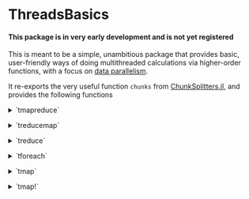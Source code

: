 # ThreadsBasics

#### This package is in very early development and is not yet registered

This is meant to be a simple, unambitious package that provides basic, user-friendly ways of doing 
multithreaded calculations via higher-order functions, with a focus on [data parallelism](https://en.wikipedia.org/wiki/Data_parallelism).

It re-exports the very useful function `chunks` from [ChunkSplitters.jl](https://github.com/m3g/ChunkSplitters.jl), and
provides the following functions

<details><summary>`tmapreduce`</summary>
<p>

    tmapreduce(f, op, A::AbstractArray;
               [init],
               nchunks::Int = 2 * nthreads(),
               split::Symbol = :batch,
               schedule::Symbol =:dynamic,
               outputtype::Type = Any)

A multithreaded function like `Base.mapreduce`. Perform a reduction over `A`, applying a single-argument
function `f` to each element, and then combining them with the two-argument function `op`. `op` **must** be an
[associative](https://en.wikipedia.org/wiki/Associative_property) function, in the sense that
`op(a, op(b, c)) ≈ op(op(a, b), c)`. If `op` is not (approximately) associative, you will get undefined
results. 

For a very well known example of `mapreduce`, `sum(f, A)` is equivalent to `mapreduce(f, +, A)`. Doing

     tmapreduce(√, +, [1, 2, 3, 4, 5])

is the parallelized version of

     (√1 + √2) + (√3 + √4) + √5

This data is divided into chunks to be worked on in parallel using [ChunkSplitters.jl](https://github.com/m3g/ChunkSplitters.jl).

## Keyword arguments:

- `init` optional keyword argument forwarded to `mapreduce` for the sequential parts of the calculation.
- `nchunks::Int` (default 2 * nthreads()) is passed to `ChunkSplitters.chunks` to inform it how many pieces of data should be worked on in parallel. Greater `nchunks` typically helps with [load balancing](https://en.wikipedia.org/wiki/Load_balancing_(computing)), but at the expense of creating more overhead.
- `split::Symbol` (default `:batch`) is passed to `ChunkSplitters.chunks` to inform it if the data chunks to be worked on should be contiguous (:batch) or shuffled (:scatter). If `scatter` is chosen, then your reducing operator `op` **must** be [commutative](https://en.wikipedia.org/wiki/Commutative_property) in addition to being associative, or you could get incorrect results!
- `schedule::Symbol` either `:dynamic` or `:static` (default `:dynamic`), determines how the parallel portions of the calculation are scheduled. `:dynamic` scheduling is generally preferred since it is more flexible and better at load balancing, but `:static` scheduling can sometimes be more performant when the time it takes to complete a step of the calculation is highly uniform, and no other parallel functions are running at the same time.
- `outputtype::Type` (default `Any`) will work as the asserted output type of parallel calculations. This is typically only
needed if you are using a `:static` schedule, since the `:dynamic` schedule is uses [StableTasks.jl](https://github.com/MasonProtter/StableTasks.jl), but if you experience problems with type stability, you may be able to recover it with the `outputtype` keyword argument.

</details>
</p>

<details><summary>`treducemap`</summary>
<p>

    treducemap(op, f, A::AbstractArray;
               [init],
               nchunks::Int = 2 * nthreads(),
               split::Symbol = :batch,
               schedule::Symbol =:dynamic,
               outputtype::Type = Any)

Like `tmapreduce` except the order of the `f` and `op` arguments are switched. Perform a reduction over `A`,
applying a single-argument function `f` to each element, and then combining them with the two-argument
function `op`. `op` **must** be an [associative](https://en.wikipedia.org/wiki/Associative_property) function,
in the sense that `op(a, op(b, c)) ≈ op(op(a, b), c)`. If `op` is not (approximately) associative, you will
get undefined results.

For a very well known example of `mapreduce`, `sum(f, A)` is equivalent to `mapreduce(f, +, A)`. Doing

     treducemap(+, √, [1, 2, 3, 4, 5])

is the parallelized version of

     (√1 + √2) + (√3 + √4) + √5


This data is divided into chunks to be worked on in parallel using [ChunkSplitters.jl](https://github.com/m3g/ChunkSplitters.jl).

## Keyword arguments:

- `init` optional keyword argument forwarded to `mapreduce` for the sequential parts of the calculation.
- `nchunks::Int` (default 2 * nthreads()) is passed to `ChunkSplitters.chunks` to inform it how many pieces of data should be worked on in parallel. Greater `nchunks` typically helps with [load balancing](https://en.wikipedia.org/wiki/Load_balancing_(computing)), but at the expense of creating more overhead.
- `split::Symbol` (default `:batch`) is passed to `ChunkSplitters.chunks` to inform it if the data chunks to be worked on should be contiguous (:batch) or shuffled (:scatter). If `scatter` is chosen, then your reducing operator `op` **must** be [commutative](https://en.wikipedia.org/wiki/Commutative_property) in addition to being associative, or you could get incorrect results!
- `schedule::Symbol` either `:dynamic` or `:static` (default `:dynamic`), determines how the parallel portions of the calculation are scheduled. `:dynamic` scheduling should be preferred since it is more flexible and better at load balancing, and more likely to be type stable. However, `:static` scheduling can sometimes be more performant when the time it takes to complete a step of the calculation is highly uniform, and no other parallel functions are running at the same time.
- `outputtype::Type` (default `Any`) will work as the asserted output type of parallel calculations. This is typically only
needed if you are using a `:static` schedule, since the `:dynamic` schedule is uses [StableTasks.jl](https://github.com/MasonProtter/StableTasks.jl), but if you experience problems with type stability, you may be able to recover it with the `outputtype` keyword argument.

</details>
</p>

<details><summary>`treduce`</summary>
<p>


    treduce(op, A::AbstractArray; [init],
            nchunks::Int = 2 * nthreads(),
            split::Symbol = :batch,
            schedule::Symbol =:dynamic,
            outputtype::Type = Any)

Like `tmapreduce` except the order of the `f` and `op` arguments are switched. Perform a reduction over `A`,
applying a single-argument function `f` to each element, and then combining them with the two-argument
function `op`. `op` **must** be an [associative](https://en.wikipedia.org/wiki/Associative_property) function,
in the sense that `op(a, op(b, c)) ≈ op(op(a, b), c)`. If `op` is not (approximately) associative, you will
get undefined results.

For a very well known example of `reduce`, `sum(A)` is equivalent to `reduce(+, A)`. Doing

     treduce(+, [1, 2, 3, 4, 5])

is the parallelized version of

     (1 + 2) + (3 + 4) + 5


This data is divided into chunks to be worked on in parallel using [ChunkSplitters.jl](https://github.com/m3g/ChunkSplitters.jl).

## Keyword arguments:

- `init` optional keyword argument forwarded to `mapreduce` for the sequential parts of the calculation.
- `nchunks::Int` (default 2 * nthreads()) is passed to `ChunkSplitters.chunks` to inform it how many pieces of data should be worked on in parallel. Greater `nchunks` typically helps with [load balancing](https://en.wikipedia.org/wiki/Load_balancing_(computing)), but at the expense of creating more overhead.
- `split::Symbol` (default `:batch`) is passed to `ChunkSplitters.chunks` to inform it if the data chunks to be worked on should be contiguous (:batch) or shuffled (:scatter). If `scatter` is chosen, then your reducing operator `op` **must** be [commutative](https://en.wikipedia.org/wiki/Commutative_property) in addition to being associative, or you could get incorrect results!
- `schedule::Symbol` either `:dynamic` or `:static` (default `:dynamic`), determines how the parallel portions of the calculation are scheduled. `:dynamic` scheduling is generally preferred since it is more flexible and better at load balancing, but `:static` scheduling can sometimes be more performant when the time it takes to complete a step of the calculation is highly uniform, and no other parallel functions are running at the same time.
- `outputtype::Type` (default `Any`) will work as the asserted output type of parallel calculations. This is typically only
needed if you are using a `:static` schedule, since the `:dynamic` schedule is uses [StableTasks.jl](https://github.com/MasonProtter/StableTasks.jl), but if you experience problems with type stability, you may be able to recover it with the `outputtype` keyword argument.

</details>
</p>

<details><summary>`tforeach`</summary>
<p>

    tforeach(f, A::AbstractArray;
             nchunks::Int = 2 * nthreads(),
             split::Symbol = :batch,
             schedule::Symbol =:dynamic) :: Nothing

Apply `f` to each element of `A` on multiple parallel tasks, and return `nothing`.

## Keyword arguments:

- `nchunks::Int` (default 2 * nthreads()) is passed to `ChunkSplitters.chunks` to inform it how many pieces of data should be worked on in parallel. Greater `nchunks` typically helps with [load balancing](https://en.wikipedia.org/wiki/Load_balancing_(computing)), but at the expense of creating more overhead.
- `split::Symbol` (default `:batch`) is passed to `ChunkSplitters.chunks` to inform it if the data chunks to be worked on should be contiguous (:batch) or shuffled (:scatter). If `scatter` is chosen, then your reducing operator `op` **must** be [commutative](https://en.wikipedia.org/wiki/Commutative_property) in addition to being associative, or you could get incorrect results!
- `schedule::Symbol` either `:dynamic` or `:static` (default `:dynamic`), determines how the parallel portions of the calculation are scheduled. `:dynamic` scheduling is generally preferred since it is more flexible and better at load balancing, but `:static` scheduling can sometimes be more performant when the time it takes to complete a step of the calculation is highly uniform, and no other parallel functions are running at the same time.


</details>
</p>

<details><summary>`tmap`</summary>
<p>


    tmap(f, ::Type{OutputType}, A::AbstractArray; 
         nchunks::Int = 2 * nthreads(),
         split::Symbol = :batch,
         schedule::Symbol =:dynamic)

A multithreaded function like `Base.map`. Create a new container `similar` to `A` with element type
`OutputType`, whose `i`th element is equal to `f(A[i])`. This container is filled in parallel on multiple tasks.

## Keyword arguments:

- `nchunks::Int` (default 2 * nthreads()) is passed to `ChunkSplitters.chunks` to inform it how many pieces of data should be worked on in parallel. Greater `nchunks` typically helps with [load balancing](https://en.wikipedia.org/wiki/Load_balancing_(computing)), but at the expense of creating more overhead.
- `split::Symbol` (default `:batch`) is passed to `ChunkSplitters.chunks` to inform it if the data chunks to be worked on should be contiguous (:batch) or shuffled (:scatter). If `scatter` is chosen, then your reducing operator `op` **must** be [commutative](https://en.wikipedia.org/wiki/Commutative_property) in addition to being associative, or you could get incorrect results!
- `schedule::Symbol` either `:dynamic` or `:static` (default `:dynamic`), determines how the parallel portions of the calculation are scheduled. `:dynamic` scheduling is generally preferred since it is more flexible and better at load balancing, but `:static` scheduling can sometimes be more performant when the time it takes to complete a step of the calculation is highly uniform, and no other parallel functions are running at the same time.


</details>
</p>

<details><summary>`tmap!`</summary>
<p>

    tmap!(f, out, A::AbstractArray; 
          nchunks::Int = 2 * nthreads(),
          split::Symbol = :batch,
          schedule::Symbol =:dynamic)

A multithreaded function like `Base.map!`. In parallel on multiple tasks, this function assigns each element
of `out[i] = f(A[i])` for each index `i` of `A` and `out`.

## Keyword arguments:

- `nchunks::Int` (default 2 * nthreads()) is passed to `ChunkSplitters.chunks` to inform it how many pieces of data should be worked on in parallel. Greater `nchunks` typically helps with [load balancing](https://en.wikipedia.org/wiki/Load_balancing_(computing)), but at the expense of creating more overhead.
- `split::Symbol` (default `:batch`) is passed to `ChunkSplitters.chunks` to inform it if the data chunks to be worked on should be contiguous (:batch) or shuffled (:scatter). If `scatter` is chosen, then your reducing operator `op` **must** be [commutative](https://en.wikipedia.org/wiki/Commutative_property) in addition to being associative, or you could get incorrect results!
- `schedule::Symbol` either `:dynamic` or `:static` (default `:dynamic`), determines how the parallel portions of the calculation are scheduled. `:dynamic` scheduling is generally preferred since it is more flexible and better at load balancing, but `:static` scheduling can sometimes be more performant when the time it takes to complete a step of the calculation is highly uniform, and no other parallel functions are running at the same time.

</details>
</p>
